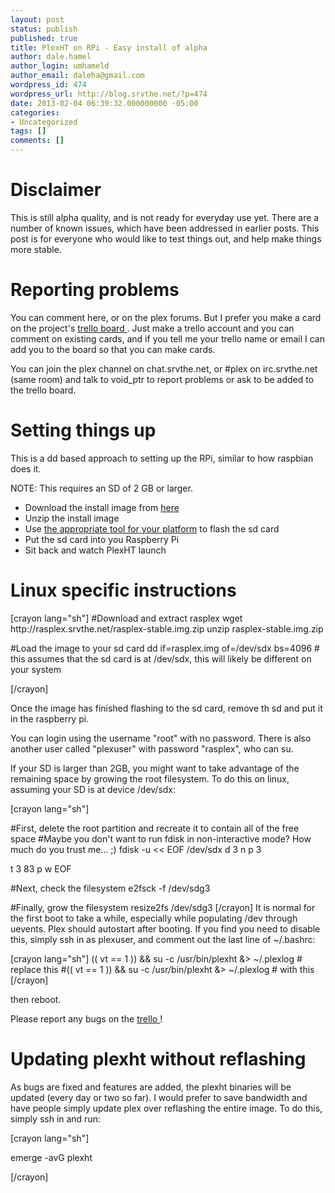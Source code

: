 ```yaml
---
layout: post
status: publish
published: true
title: PlexHT on RPi - Easy install of alpha
author: dale.hamel
author_login: umhameld
author_email: daleha@gmail.com
wordpress_id: 474
wordpress_url: http://blog.srvthe.net/?p=474
date: 2013-02-04 06:39:32.000000000 -05:00
categories:
- Uncategorized
tags: []
comments: []
---
```

<h1>Disclaimer</h1>
This is still alpha quality, and is not ready for everyday use yet. There are a number of known issues, which have been addressed in earlier posts. This post is for everyone who would like to test things out, and help make things more stable.
<h1>Reporting problems</h1>
You can comment here, or on the plex forums. But I prefer you make a card on the project's <a href="https://trello.com/board/plex-on-raspberry-pi/510c4d34e1d17df66c00092a"> trello board </a>. Just make a trello account and you can comment on existing cards, and if you tell me your trello name or email I can add you to the board so that you can make cards.

You can join the plex channel on chat.srvthe.net, or #plex on irc.srvthe.net (same room) and talk to void_ptr to report problems or ask to be added to the trello board.
<h1>Setting things up</h1>
This is a dd based approach to setting up the RPi, similar to how raspbian does it.

NOTE: This requires an SD of 2 GB or larger.
<ul>
	<li>Download the install image from <a href="http://rasplex.srvthe.net/rasplex-stable.img.zip"> here </a></li>
	<li>Unzip the install image</li>
	<li>Use <a href="http://elinux.org/RPi_Easy_SD_Card_Setup"> the appropriate tool for your platform</a> to flash the sd card</li>
	<li>Put the sd card into you Raspberry Pi</li>
	<li>Sit back and watch PlexHT launch</li>
</ul>
<h1>Linux specific instructions</h1>
[crayon lang="sh"]
#Download and extract rasplex
wget http://rasplex.srvthe.net/rasplex-stable.img.zip
unzip rasplex-stable.img.zip

#Load the image to your sd card
dd if=rasplex.img of=/dev/sdx bs=4096 # this assumes that the sd card is at /dev/sdx, this will likely be different on your system

[/crayon]

Once the image has finished flashing to the sd card, remove th sd and put it in the raspberry pi.

You can login using the username "root" with no password. There is also another user called "plexuser" with password "rasplex", who can su.

If your SD is larger than 2GB, you might want to take advantage of the remaining space by growing the root filesystem. To do this on linux, assuming your SD is at device /dev/sdx:

[crayon lang="sh"]

#First, delete the root partition and recreate it to contain all of the free space
#Maybe you don't want to run fdisk in non-interactive mode? How much do you trust me... ;)
fdisk -u << EOF /dev/sdx 
d 
3
n 
p 
3 


t 
3 
83 
p 
w 
EOF
 
#Next, check the filesystem 
e2fsck -f /dev/sdg3 

#Finally, grow the filesystem 
resize2fs /dev/sdg3 
[/crayon] 
It is normal for the first boot to take a while, especially while populating /dev through uevents. Plex should autostart after booting. If you find you need to disable this, simply ssh in as plexuser, and comment out the last line of ~/.bashrc: 

[crayon lang="sh"] (( vt == 1 )) && su -c /usr/bin/plexht &> ~/.plexlog # replace this
#(( vt == 1 )) && su -c /usr/bin/plexht &> ~/.plexlog # with this
[/crayon]

then reboot.

Please report any bugs on the <a href="https://trello.com/board/plex-on-raspberry-pi/510c4d34e1d17df66c00092a"> trello </a>!
<h1>Updating plexht without reflashing</h1>
As bugs are fixed and features are added, the plexht binaries will be updated (every day or two so far). I would prefer to save bandwidth and have people simply update plex over reflashing the entire image. To do this, simply ssh in and run:

[crayon lang="sh"]

emerge -avG plexht

[/crayon]
<div></div>
<span style="color: #000000; font-weight: bold;">
</span>
